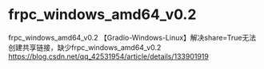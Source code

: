 # frpc_windows_amd64_v0.2
frpc_windows_amd64_v0.2
【Gradio-Windows-Linux】解决share=True无法创建共享链接，缺少frpc_windows_amd64_v0.2
https://blog.csdn.net/qq_42531954/article/details/133901919
